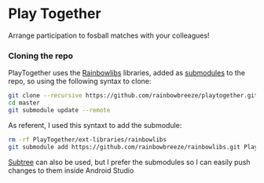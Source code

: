 # Play Together
Arrange participation to fosball matches with your colleagues!
### Cloning the repo
PlayTogether uses the [Rainbowlibs](https://github.com/rainbowbreeze/rainbowlibs) libraries, added as [submodules](http://git-scm.com/book/en/v2/Git-Tools-Submodules) to the repo, so using the following syntax to clone:
```sh
git clone --recursive https://github.com/rainbowbreeze/playtogether.git master
cd master
git submodule update --remote
```
As referent, I used this syntaxt to add the submodule:
```sh
rm -rf PlayTogether/ext-libraries/rainbowlibs
git submodule add https://github.com/rainbowbreeze/rainbowlibs.git PlayTogether/ext-libraries/rainbowlibs
```
[Subtree](https://developer.atlassian.com/blog/2015/05/the-power-of-git-subtree/) can also be used, but I prefer the submodules so I can easily push changes to them inside Android Studio

